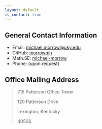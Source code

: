 ```yaml
---
layout: default
is_contact: true
---
```


## General Contact Information
* Email: [michael.morrow@uky.edu](mailto:michael.morrow@uky.edu)
* GitHub: [morrowmh](https://github.com/morrowmh)
* Math.SE: [michael-morrow](https://math.stackexchange.com/users/732532/michael-morrow)
* Phone: (upon request)

## Office Mailing Address
> 715 Patterson Office Tower
>
> 120 Patterson Drive
>
> Lexington, Kentucky
>
> 40506